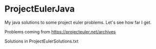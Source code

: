 # ProjectEulerJava
My java solutions to some project euler problems. Let's see how far I get.

Problems coming from https://projecteuler.net/archives

Solutions in ProjectEulerSolutions.txt
